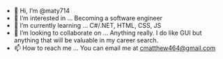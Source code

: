 - 👋 Hi, I’m @maty714
- 👀 I’m interested in ... Becoming a software engineer
- 🌱 I’m currently learning ... C#/.NET, HTML, CSS, JS
- 💞️ I’m looking to collaborate on ... Anything really. I do like GUI but anything that will be valuable in my career search.
- 📫 How to reach me ... You can email me at cmatthew464@gmail.com

<!---
maty714/maty714 is a ✨ special ✨ repository because its `README.md` (this file) appears on your GitHub profile.
You can click the Preview link to take a look at your changes.
--->
